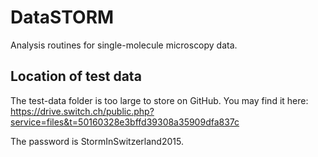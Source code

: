 # DataSTORM
Analysis routines for single-molecule microscopy data.

## Location of test data

The test-data folder is too large to store on GitHub. You may find it
here: https://drive.switch.ch/public.php?service=files&t=50160328e3bffd39308a35909dfa837c

The password is StormInSwitzerland2015.
